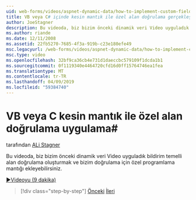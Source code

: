 ```yaml
---
uid: web-forms/videos/aspnet-dynamic-data/how-to-implement-custom-field-validation-with-imperative-logic-in-vb-or-c
title: VB veya C# içinde kesin mantık ile özel alan doğrulama gerçekleştirme | Microsoft Docs
author: JoeStagner
description: Bu videoda, biz bizim önceki dinamik veri Video uyguladık bildirim temelli alan doğrulama oluşturmak ve bizim val için özel programlama mantığı ekleyebilirsiniz...
ms.author: riande
ms.date: 12/11/2008
ms.assetid: 22fb5270-7685-4f3a-919b-c23e180efe49
msc.legacyurl: /web-forms/videos/aspnet-dynamic-data/how-to-implement-custom-field-validation-with-imperative-logic-in-vb-or-c
msc.type: video
ms.openlocfilehash: 32bf9ca36cb4e731d1daeccbc579109f1dcda1b1
ms.sourcegitcommit: 0f1119340e4464720cfd16d0ff15764746ea1fea
ms.translationtype: MT
ms.contentlocale: tr-TR
ms.lasthandoff: 04/09/2019
ms.locfileid: "59384740"
---
```

# <a name="how-to-implement-custom-field-validation-with-imperative-logic-in-vb-or-c"></a>VB veya C kesin mantık ile özel alan doğrulama uygulama\#

tarafından [ALi Stagner](https://github.com/JoeStagner)

Bu videoda, biz bizim önceki dinamik veri Video uyguladık bildirim temelli alan doğrulama oluşturmak ve bizim doğrulama için özel programlama mantığı ekleyebilirsiniz.

[&#9654;Videoyu (9 dakika)](https://channel9.msdn.com/Blogs/ASP-NET-Site-Videos/how-to-implement-custom-field-validation-with-imperative-logic-in-vb-or-c)

> [!div class="step-by-step"]
> [Önceki](how-to-use-attribute-validation-in-aspnet-dynamic-data-applications.md)
> [İleri](how-to-remove-columns-from-your-dynamicdata-data-grids.md)
